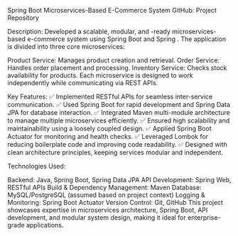 Spring Boot Microservices-Based E-Commerce System
GitHub: Project Repository

Description:
Developed a scalable, modular, and -ready microservices-based e-commerce system using Spring Boot and Spring . The application is divided into three core microservices:

Product Service: Manages product creation and retrieval.
Order Service: Handles order placement and processing.
Inventory Service: Checks stock availability for products.
Each microservice is designed to work independently while communicating via REST APIs.

Key Features:
✅ Implemented RESTful APIs for seamless inter-service communication.
✅ Used Spring Boot for rapid development and Spring Data JPA for database interaction.
✅ Integrated Maven multi-module architecture to manage multiple microservices efficiently.
✅ Ensured high scalability and maintainability using a loosely coupled design.
✅ Applied Spring Boot Actuator for monitoring and health checks.
✅ Leveraged Lombok for reducing boilerplate code and improving code readability.
✅ Designed with clean architecture principles, keeping services modular and independent.

Technologies Used:

Backend: Java, Spring Boot, Spring Data JPA
API Development: Spring Web, RESTful APIs
Build & Dependency Management: Maven
Database: MySQL/PostgreSQL (assumed based on project context)
Logging & Monitoring: Spring Boot Actuator
Version Control: Git, GitHub
This project showcases expertise in microservices architecture, Spring Boot, API development, and modular system design, making it ideal for enterprise-grade applications.

